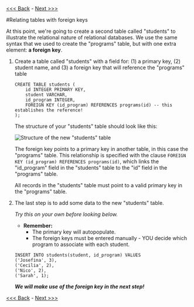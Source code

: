 [<<< Back](4-updatefield.md) - [Next >>>](6-buildtable_challenge.md)  

#Relating tables with foreign keys  

At this point, we're going to create a second table called "students" to illustrate the relational nature of relational databases. We use the same syntax that we used to create the "programs" table, but with one extra element: **a foreign key**.  

1. Create a table called "students" with a field for: (1) a primary key, (2) student name, and (3) a foreign key that will reference the "programs" table  
	```
	CREATE TABLE students (
    	id INTEGER PRIMARY KEY,
    	student VARCHAR,
    	id_program INTEGER,
    	FOREIGN KEY (id_program) REFERENCES programs(id) -- this establishes the reference!
	);
	```  

	The structure of your "students" table should look like this:  

	![Structure of the new "students" table](https://github.com/GCDigitalFellows/GCDRI_databases/blob/master/images/student_tab_struc.png)  

	

	The foreign key points to a primary key in another table, in this case the "programs" table. This relationship is specified with the clause `FOREIGN KEY (id_program) REFERENCES programs(id)`, which links the "id_program" field in the "students" table to the "id" field in the "programs" table.  

	All records in the "students" table must point to a valid primary key in the "programs" table.  



2. The last step is to add some data to the new "students" table. 

	*Try this on your own before looking below.*

	- **Remember:** 
		- The primary key will autopopulate.
		- The foreign keys must be entered manually - YOU decide which program to associate with each student.  
		

	```
	INSERT INTO students(student, id_program) VALUES
	('Josefina', 3),
	('Cecilia', 2),
	('Nico', 2),
	('Sarah', 1);
	```  
	
	_**We will make use of the foreign key in the next step!**_  

[<<< Back](4-updatefield.md) - [Next >>>](6-buildtable_challenge.md)  
